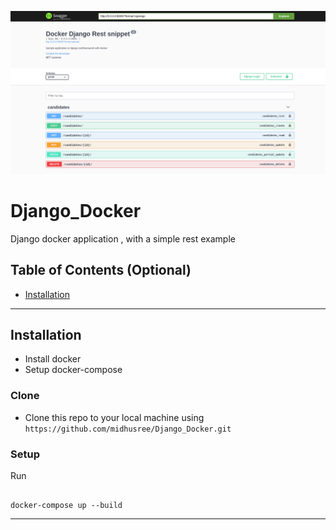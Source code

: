 

![alt text](https://github.com/midhusree/Django_Docker/blob/master/Docker-Django-Rest-snippet.png?raw=true)


# Django_Docker
Django docker application , with a simple rest example


## Table of Contents (Optional)


- [Installation](#installation)


---


## Installation

- Install docker
- Setup docker-compose

### Clone

- Clone this repo to your local machine using `https://github.com/midhusree/Django_Docker.git`

### Setup
Run

```shell

docker-compose up --build
```



---